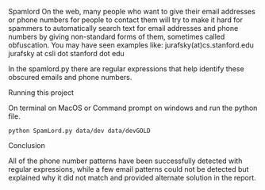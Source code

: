Spamlord
On the web, many people who want to give their email addresses or phone numbers for people to contact them will try to make it hard for spammers to automatically search text for email addresses and phone numbers by giving non-standard forms of them, sometimes called obfuscation. You may have seen examples like: jurafsky(at)cs.stanford.edu jurafsky at csli dot stanford dot edu

In the spamlord.py there are regular expressions that help identify these obscured emails and phone numbers.

Running this project

On terminal on MacOS or Command prompt on windows and run the python file.

    python SpamLord.py data/dev data/devGOLD

Conclusion

All of the phone number patterns have been successfully detected with regular expressions, while a few email patterns could not be detected but explained why it did not match and provided alternate solution in the report.
